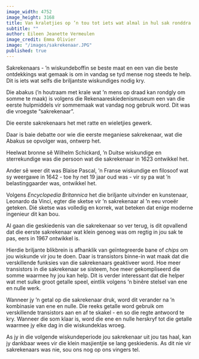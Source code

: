 ```yaml
---
image_width: 4752
image_height: 3168
title: Van kraletjies op ’n tou tot iets wat almal in hul sak ronddra
subtitle: ""
author: Eileen Jeanette Vermeulen
image_credit: Emma Olivier
image: "/images/sakrekenaar.JPG"
published: true
---
```


Sakrekenaars - ’n wiskundeboffin se beste maat en een van die beste ontdekkings wat gemaak is om in vandag se tyd mense nog steeds te help. Dit is iets wat selfs die briljantste wiskundiges nodig kry.

Die abakus (’n houtraam met krale wat ’n mens op draad kan rondgly om somme te maak) is volgens die Rekenaareskiedenismuseum een van die eerste hulpmiddels vir sommemaak wat vandag nog gebruik word. Dit was die vroegste “sakrekenaar”.

Die eerste sakrekenaars het met ratte en wieletjies gewerk.

Daar is baie debatte oor wie die eerste meganiese sakrekenaar, wat die Abakus se opvolger was, ontwerp het.

Heelwat bronne sê Wilhelm Schickard, ’n Duitse wiskundige en sterrekundige was die persoon wat die sakrekenaar in 1623 ontwikkel het.

Ander sê weer dit was Blaise Pascal, ’n Franse wiskundige en filosoof wat sy weergawe in 1642 - toe hy net 19 jaar oud was - vir sy pa wat ’n belastinggaarder was, ontwikkel het.

Volgens _Encyclopedia Britannica_ het die briljante uitvinder en kunstenaar, Leonardo da Vinci, egter die sketse vir ’n sakrekenaar al ’n eeu vroeër geteken. Dié sketse was volledig en korrek, wat beteken dat enige moderne ingenieur dit kan bou.

Al gaan die geskiedenis van die sakrekenaar so ver terug, is dit opvallend dat die eerste sakrekenaar wat klein genoeg was om regtig in jou sak te pas, eers in 1967 ontwikkel is.

Hierdie briljante blikbrein is afhanklik van geïntegreerde bane of _chips_ om jou wiskunde vir jou te doen. Daar is transistors binne-in wat maak dat die verskillende funksies van die sakrekenaars geaktiveer word. Hoe meer transistors in die sakrekenaar se sisteem, hoe meer gekompliseerd die somme waarmee hy jou kan help. Dit is verder interessant dat die helper wat met sulke groot getalle speel, eintlik volgens ’n binêre stelsel van ene en nulle werk.

Wanneer jy ’n getal op die sakrekenaar druk, word dit verander na ’n kombinasie van ene en nulle. Die reeks getalle word gebruik om verskillende transistors aan en af te skakel - en so die regte antwoord te kry. Wanneer die som klaar is, word die ene en nulle herskryf tot die getalle waarmee jy elke dag in die wiskundeklas wroeg.

As jy in die volgende wiskundeperiode jou sakrekenaar uit jou tas haal, kan jy dankbaar wees vir die klein masjientjie se lang geskiedenis. As dit nie vir sakrekenaars was nie, sou ons nog op ons vingers tel.
